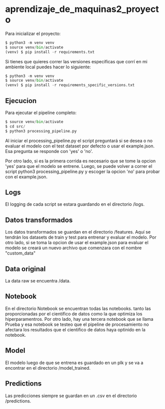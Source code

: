 # aprendizaje_de_maquinas2_proyecto

Para inicializar el proyecto:

```python
$ python3 -m venv venv
$ source venv/bin/activate
(venv) $ pip install -r requirements.txt
```

Si tienes que quieres correr las versiones especificas que corrí en mi ambiente local puedes hacer lo siguiente:

```python
$ python3 -m venv venv
$ source venv/bin/activate
(venv) $ pip install -r requirements_specific_versions.txt
```
## Ejecucion
Para ejecutar el pipeline completo:

```python
$ source venv/bin/activate
$ cd src/
$ python3 processing_pipeline.py
```
Al iniciar el processing_pipeline.py el script preguntará si se desea o no evaluar el modelo con el test dataset por defecto o usar el example.json. Esa pregunta se responde con 'yes' o 'no'.

Por otro lado, si es la primera corrida es necesario que se tome la opcion 'yes' para que el modelo se entrene. Luego, se puede volver a correr el script python3 processing_pipeline.py y escoger la opcion 'no' para probar con el example.json.

## Logs
El logging de cada script se estara guardando en el directorio /logs.

## Datos transformados
Los datos transformados se guardan en el directorio /features. Aquí se tendrán los datasets de train y test para entrenar y evaluar el modelo. Por otro lado, si se toma la opcion de usar el example.json para evaluar el modelo se creará un nuevo archivo que comenzara con el nombre "custom_data"

## Data original
La data raw se encuentra /data.

## Notebook
En el directorio Notebook se encuentran todas las notebooks. tanto las proporcionadas por el cientifico de datos como la que optimiza los hiperparamentros. Por otro lado, hay una tercera notebook que se llama Prueba y esa notebook se testeo que el pipeline de procesamiento no afectara los resultados que el cientifico de datos haya optinido en la notebook.

## Model
El modelo luego de que se entrena es guardado en un plk y se va a encontrar en el directorio /model_trained.

## Predictions
Las predicciones siempre se guardan en un .csv en el directorio /predictions.
